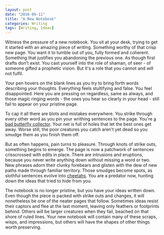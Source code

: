 ```yaml
---
layout: post
date: "2016-09-11"
title: "A New Notebook"
categories: Writing
tags: [Writing, Ideas]
---
```


Witness the pressure of a new notebook. You sit at your desk, trying to get it started with an amazing piece of writing. Something worthy of that crisp new page. You want it to tumble out of you, fully formed and coherent. Something that justifies you abandoning the previous one. As though first drafts don't exist. You cast yourself into the role of shaman, of seer - of someone gifted a prophetic vision. But it's a role that you cannot and will not fulfil.

Your pen hovers on the blank lines as you try to bring forth words describing your thoughts. Everything feels stultifying and false. You feel disappointed. Here you are pressing on regardless, same as always, and those magic ringing words - the ones you hear so clearly in your head - still fail to appear on your pristine page.

To cap it all there are blots and mistakes everywhere. You strike through every other word as you pin your writhing sentences to the page. You're [a bad butterfly collector](https://medium.com/@chrisdeerin/obama-the-butterfly-collector-af3304b1acd9#.35ws6g4bg). Your net is full of holes that let the best ones get away. Worse still, the poor creatures you catch aren't yet dead so you smudge them as you finish them off.

But as often happens, pain turns to pleasure. Through knots of strike outs, something begins to emerge. The page is now a patchwork of sentences crisscrossed with edits in place. There are intrusions and eruptions, because you never write anything down without missing a word or two. New phrases adorn their clunky forebears and glisten with the dew of new paths made through familiar territory. Those smudges become spots, as slothful sentences evolve into [cheetahs](http://animals.nationalgeographic.com/animals/mammals/cheetah/). You are a predator now, hunting down the ideas that tried to hide from you.

The notebook is no longer pristine, but you have your ideas written down. Even though the piece is packed with strike outs and changes, it will nonetheless be one of the neater pages that follow. Sometimes ideas resist their captors and flee at the last moment, leaving only feathers or footprints behind. Others will be larger creatures when they fail, beached on that shore of ruled lines. Your new notebook will contain many of these scraps, wisps, and impressions, but others will have the shapes of other things worth preserving.
